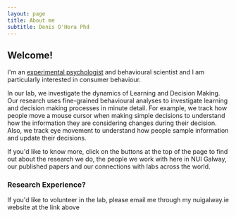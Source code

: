 ```yaml
---
layout: page
title: About me
subtitle: Denis O'Hora Phd
---
```


## Welcome!
I'm an [experimental psychologist](http://en.wikipedia.org/wiki/Experimental_psychology)
and behavioural scientist and I am particularly interested in consumer behaviour.

In our lab, we investigate the dynamics of Learning and Decision Making. 
	Our research uses fine-grained behavioural analyses to investigate learning and decision making 
	processes in minute detail. For example, we track how people move a mouse cursor when making simple 
	decisions to understand how the information they are considering changes during their decision. Also, 
	we track eye movement to understand how people sample information and update their decisions.

If you'd like to know more, click on the buttons at the top of the page 
	to find out about the research we do, the people we work with here in NUI Galway, 
	our published papers and our connections with labs across the world.
			
### Research Experience?
If you'd like to volunteer in the lab, please email me through my nuigalway.ie 
	website at the link above
